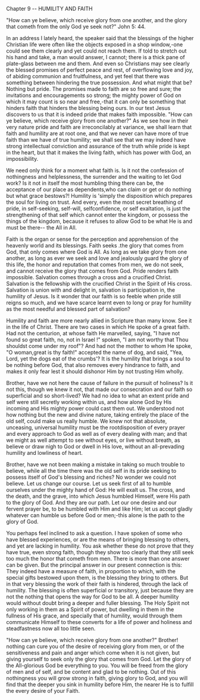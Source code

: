 Chapter 9 -- HUMILITY AND FAITH

"How can ye believe, which receive glory from one another, and the glory that cometh from the only God ye seek not?" John 5: 44.

In an address I lately heard, the speaker said that the blessings of the higher Christian life were often like the objects exposed in a shop window,-one could see them clearly and yet could not reach them. If told to stretch out his hand and take, a man would answer, I cannot; there is a thick pane of plate-glass between me and them. And even so Christians may see clearly the blessed promises of perfect peace and rest, of overflowing love and joy, of abiding communion and fruitfulness, and yet feel that there was something between hindering the true possession. And what might that be? Nothing but pride. The promises made to faith are so free and sure; the invitations and encouragements so strong; the mighty power of God on which it may count is so near and free,-that it can only be something that hinders faith that hinders the blessing being ours. In our text Jesus discovers to us that it is indeed pride that makes faith impossible. "How can ye believe, which receive glory from one another?" As we see how in their very nature pride and faith are irreconcilably at variance, we shall learn that faith and humility are at root one, and that we never can have more of true faith than we have of true humility; we shall see that we may indeed have strong intellectual conviction and assurance of the truth while pride is kept in the heart, but that it makes the living faith, which has power with God, an impossibility.

We need only think for a moment what faith is. Is it not the confession of nothingness and helplessness, the surrender and the waiting to let God work? Is it not in itself the most humbling thing there can be, the acceptance of our place as dependents,who can claim or get or do nothing but what grace bestows?! Humility is 'simply the disposition which prepares the soul for living on trust. And every, even the most secret breathing of pride, in self-seeking, self-will, selfconfidence, or self exaltation, is just the strengthening of that self which cannot enter the kingdom, or possess the things of the kingdom, because it refuses to allow God to be what He is and must be there-- the All in All.

Faith is the organ or sense for the perception and apprehension of the heavenly world and its blessings. Faith seeks .the glory that comes from God, that only comes where God is All. As long as we take glory from one another, as long as ever we seek and love and jealously guard the glory of this life, the honor and reputation that comes from men, we do not seek, and cannot receive the glory that comes from God. Pride renders faith impossible. Salvation comes through a cross and a crucified Christ. Salvation is the fellowship with the crucified Christ in the Spirit of His cross. Salvation is union with and delight in, salvation is participation in, the humility of Jesus. Is it wonder that our faith is so feeble when pride still reigns so much, and we have scarce learnt even to long or pray for humility as the most needful and blessed part of salvation?

Humility and faith are more nearly allied in Scripture than many know. See it in the life of Christ. There are two cases in which He spoke of a great faith. Had not the centurion, at whose faith He marvelled, saying, "I have not found so great faith, no, not in Israel !" spoken, "I am not worthy that Thou shouldst come under my roof"? And had not the mother to whom He spoke, "O woman,great is thy faith!" accepted the name of dog, and said, "Yea, Lord, yet the dogs eat of the crumbs'? It is the humility that brings a soul to be nothing before God, that also removes every hindrance to faith, and makes it only fear lest it should dishonor Him by not trusting Him wholly.

Brother, have we not here the cause of failure in the pursuit of holiness? Is it not this, though we knew it not, that made our consecration and our faith so superficial and so short-lived? We had no idea to what an extent pride and self were still secretly working within us, and how alone God by His incoming and His mighty power could cast them out. We understood not how nothing but the new and divine nature, taking entirely the place of the old self, could make us really humble. We knew not that absolute, unceasing, universal humility must be the rootdisposition of every prayer and every approach to God as well as of every dealing with man; and that we might as well attempt to see without eyes, or live without breath, as believe or draw nigh to God or dwell in His love, without an all-prevading humility and lowliness of heart.

Brother, have we not been making a mistake in taking so much trouble to believe, while all the time there was the old self in its pride seeking to possess itself of God's blessing and riches? No wonder we could not believe. Let us change our course. Let us seek first of all to humble ourselves under the mighty hand of God: He will exalt us. The cross, and the death, and the grave, into which Jesus humbled Himself, were His path to the glory of God. And they are our path. Let our one desire and our fervent prayer be, to be humbled with Him and like Him; let us accept gladly whatever can humble us before God or men;-this alone is the path to the glory of God.

You perhaps feel inclined to ask a question. I have spoken of some who have blessed experiences, or are the means of bringing blessing to others, and yet are lacking in humility. You ask whether these do not prove that they have true, even strong faith, though they show too clearly that they still seek too much the honor that cometh from men. There is more than one answer can be given. But the principal answer in our present connection is this: They indeed have a measure of faith, in proportion to which, with the special gifts bestowed upon them, is the blessing they bring to others. But in that very blessing the work of their faith is hindered, through the lack of humility. The blessing is often superficial or transitory, just because they are not the nothing that opens the way for God to be all. A deeper humility would without doubt bring a deeper and fuller blessing. The Holy Spirit not only working in them as a Spirit of power, but dwelling in them in the fullness of His grace, and specially that of humility, would through them communicate Himself to these converts for a life of power and holiness and steadfastness now all too little seen.

"How can ye believe, which receive glory from one another?" Brother! nothing can cure you of the desire of receiving glory from men, or of the sensitiveness and pain and anger which come when it is not given, but giving yourself to seek only the glory that comes from God. Let the glory of the All-glorious God be everything to you. You will be freed from the glory of men and of self, and be content and glad to be nothing. Out of this nothingness you will grow strong in faith, giving glory to God, and you will find that the deeper you sink in humility before Him, the nearer He is to fulfill the every desire of your Faith.
